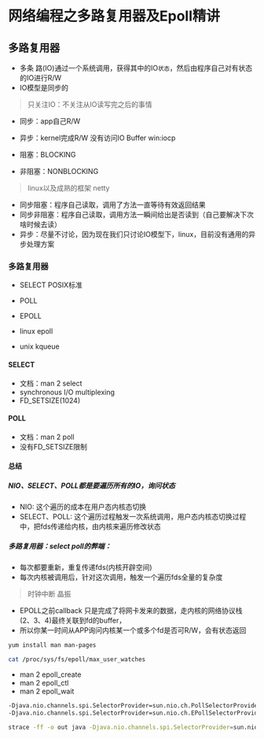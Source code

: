 # 网络编程之多路复用器及Epoll精讲

## 多路复用器

- 多条 路(IO)通过一个系统调用，获得其中的IO`状态`，然后由程序自己对有状态的IO进行R/W
- IO模型是同步的

> 只关注IO：不关注从IO读写完之后的事情

- 同步：app自己R/W
- 异步：kernel完成R/W 没有访问IO Buffer win:iocp

- 阻塞：BLOCKING
- 非阻塞：NONBLOCKING

> linux以及成熟的框架 netty

- 同步阻塞：程序自己读取，调用了方法一直等待有效返回结果
- 同步非阻塞：程序自己读取，调用方法一瞬间给出是否读到（自己要解决下次啥时候去读）
- 异步：尽量不讨论，因为现在我们只讨论IO模型下，linux，目前没有通用的异步处理方案

### 多路复用器

- SELECT POSIX标准
- POLL
- EPOLL

- linux epoll
- unix kqueue

#### SELECT

- 文档：man 2 select
- synchronous I/O multiplexing
- FD_SETSIZE(1024)

#### POLL

- 文档：man 2 poll
- 没有FD_SETSIZE限制

#### 总结

##### NIO、SELECT、POLL都是要遍历所有的IO，询问状态

- NIO: 这个遍历的成本在用户态内核态切换
- SELECT、POLL: 这个遍历过程触发一次系统调用，用户态内核态切换过程中，把fds传递给内核，由内核来遍历修改状态

##### 多路复用器：select poll的弊端：

- 每次都要重新，重复传递fds(内核开辟空间)
- 每次内核被调用后，针对这次调用，触发一个遍历fds全量的复杂度

> 时钟中断 晶振

- EPOLL之前callback 只是完成了将网卡发来的数据，走内核的网络协议栈(2、3、4)最终关联到fd的buffer，
- 所以你某一时间从APP询问内核某一个或多个fd是否可R/W，会有状态返回

```sh
yum install man man-pages

cat /proc/sys/fs/epoll/max_user_watches
```

- man 2 epoll_create
- man 2 epoll_ctl
- man 2 epoll_wait

```sh
-Djava.nio.channels.spi.SelectorProvider=sun.nio.ch.PollSelectorProvider
-Djava.nio.channels.spi.SelectorProvider=sun.nio.ch.EPollSelectorProvider

strace -ff -o out java -Djava.nio.channels.spi.SelectorProvider=sun.nio.ch.PollSelectorProvider SocketNIO
```

